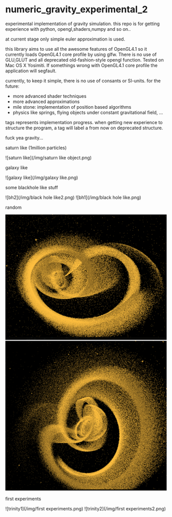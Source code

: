 numeric_gravity_experimental_2
==============================

experimental implementation of gravity simulation.
this repo is for getting experience with python,
opengl,shaders,numpy and so on..

at current stage only simple euler approximation
is used. 

this library aims to use all the awesome features
of OpenGL4.1 so it currently loads OpenGL4.1 core
profile by using glfw. There is no use of GLU,GLUT 
and all deprecated old-fashion-style opengl function.
Tested on Mac OS X Yosimiti. If somethings wrong
with OpenGL4.1 core profile the application will segfault.

currently, to keep it simple, there is no use of consants or SI-units.
for the future:
- more advanced shader techniques
- more advanced approximations
- mile stone: implementation of position based algorithms
- physics like springs, flying objects under constant gravitational field, ...

tags represents implementation progress.
when getting new experience to structure the program,
a tag will label a from now on deprecated structure.

fuck yea gravity...

saturn like (1million particles)

![saturn like](/img/saturn like object.png)

galaxy like 

![galaxy like](/img/galaxy like.png)

some blackhole like stuff 

![bh2](/img/black hole like2.png)
![bh1](/img/black hole like.png)

random

![random1](/img/random1.png)
![random2](/img/random2.png)

first experiments

![trinity1](/img/first experiments.png)
![trinity2](/img/first experiments2.png)
